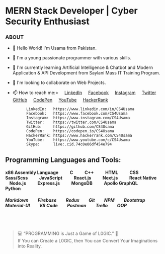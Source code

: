 # MERN Stack Developer | Cyber Security Enthusiast

### ABOUT
- 👋 Hello World! I'm Usama from Pakistan.
- 👀 I'm a young passionate programmer with various skills.
- 🌱 I'm currently learning Artificial Intelligence & Chatbot and Modern Application & API Development from Saylani Mass IT Training Program.
- 💞️ I'm looking to collaborate on Web Projects.

- 📫 How to reach me:> &nbsp; &nbsp; [LinkedIn](https://www.linkedin.com/in/CS4Usama "LinkedIn Profile") &nbsp; &nbsp; [Facebook](https://www.facebook.com/CS4Usama "Facebook Profile") &nbsp; &nbsp; [Instagram](https://www.instagram.com/CS4Usama "Instagram Profile") &nbsp; &nbsp; [Twitter](https://twitter.com/CS4Usama "Twitter Profile") &nbsp; &nbsp; [GitHub](https://github.com/CS4Usama "GitHub Portfolio") &nbsp; &nbsp; [CodePen](https://codepen.io/CS4Usama "CodePen Portfolio") &nbsp; &nbsp; [YouTube](https://www.youtube.com/c/CS4Usama "YouTube Channel") &nbsp; &nbsp; [HackerRank](https://www.hackerrank.com/CS4Usama)

            LinkedIn:   https://www.linkedin.com/in/CS4Usama
            Facebook:   https://www.facebook.com/CS4Usama
            Instagram:  https://www.instagram.com/CS4Usama
            Twitter:    https://twitter.com/CS4Usama
            GitHub:     https://github.com/CS4Usama
            CodePen:    https://codepen.io/CS4Usama
            HackerRank: https://www.hackerrank.com/CS4Usama
            YouTube:    https://www.youtube.com/c/CS4Usama
            Skype:      live:.cid.74c0e06df454e794

## Programming Languages and Tools:
#### x86 Assembly Language &nbsp; &nbsp; &nbsp; &nbsp; &nbsp; C &nbsp; &nbsp; &nbsp; &nbsp; &nbsp; C++ &nbsp; &nbsp; &nbsp; &nbsp; &nbsp; HTML &nbsp; &nbsp; &nbsp; &nbsp; &nbsp; CSS &nbsp; &nbsp; &nbsp; &nbsp; &nbsp; Sass/Scss  &nbsp; &nbsp; &nbsp; &nbsp; &nbsp; JavaScript &nbsp; &nbsp; &nbsp; &nbsp; &nbsp; React.js &nbsp; &nbsp; &nbsp; &nbsp; &nbsp; Next.js &nbsp; &nbsp; &nbsp; &nbsp; &nbsp; React Native &nbsp; &nbsp; &nbsp; &nbsp; &nbsp; Node.js &nbsp; &nbsp; &nbsp; &nbsp; &nbsp; Express.js &nbsp; &nbsp; &nbsp; &nbsp; &nbsp; MongoDB &nbsp; &nbsp; &nbsp; &nbsp; &nbsp; Apollo GraphQL &nbsp; &nbsp; &nbsp; &nbsp; &nbsp; Python
##### Markdown &nbsp; &nbsp; &nbsp; &nbsp; Firebase &nbsp; &nbsp; &nbsp; &nbsp; Redux &nbsp; &nbsp; &nbsp; &nbsp; Git &nbsp; &nbsp; &nbsp; &nbsp; NPM &nbsp; &nbsp; &nbsp; &nbsp; Bootstrap &nbsp; &nbsp; &nbsp; &nbsp; Material-UI &nbsp; &nbsp; &nbsp; &nbsp; VS Code &nbsp; &nbsp; &nbsp; &nbsp; Postman &nbsp; &nbsp; &nbsp; &nbsp; Trello &nbsp; &nbsp; &nbsp; &nbsp; OOP

</br><br>

>💻 &ldquo;PROGRAMMING is Just a Game of L0GIC.&rdquo; 🧐 <br>If You can Create a L0GIC, then You can Convert Your Imaginations into Reality.

<!-- CS4Usama/Cyber-Ping is a ✨ special ✨ repository because its `README.md` (this file) appears on your GitHub profile.
You can click the Preview link to take a look at your changes. --->
